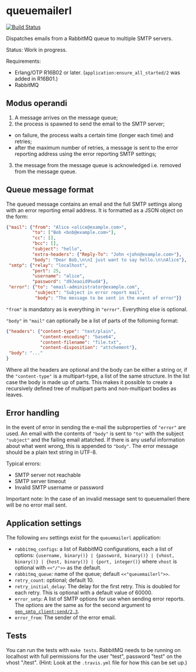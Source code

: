 queuemailerl
============

[![Build Status](https://travis-ci.org/Textalk/queuemailerl.svg)](https://travis-ci.org/Textalk/queuemailerl)

Dispatches emails from a RabbitMQ queue to multiple SMTP servers.

Status: Work in progress.

Requirements:

* Erlang/OTP R16B02 or later. (`application:ensure_all_started/2` was added in R16B01.)
* RabbitMQ

Modus operandi
--------------

1. A message arrives on the message queue;
2. the process is spawned to send the email to the SMTP server;
  * on failure, the process waits a certain time (longer each time) and retries;
  * after the maximum number of retries, a message is sent to the error reporting
    address using the error reporting SMTP settings;
3. the message from the message queue is acknowledged i.e. removed from the
   message queue.

Queue message format
--------------------

The queued message contains an email and the full SMTP settings along with an
error reporting email address. It is formatted as a JSON object on the form:

```JSON
{"mail": {"from": "Alice <alice@example.com>",
          "to": ["Bob <bob@example.com>"],
          "cc": [],
          "bcc": [],
          "subject": "hello",
          "extra-headers": {"Reply-To": "John <john@example.com>"},
          "body": "Dear Bob,\n\nI just want to say hello.\n\nAlice"},
 "smtp": {"relay": "localhost",
          "port": 25,
          "username": "alice",
          "password": "d9Jeaoid9%ud4"},
 "error": {"to": "email-administrator@example.com",
           "subject": "Subject in error report mail",
           "body": "The message to be sent in the event of error"}}
```

`"from"` is mandatory as is everything in `"error"`. Everything else is
optional.

`"body"` in `"mail"` can optionally be a list of parts of the folloming format:

```JSON
{"headers": {"content-type": "text/plain",
             "content-encoding": "base64",
             "content-filename": "file.txt",
             "content-disposition": "attchement"},
 "body": "..."
}
```

Where all the headers are optional and the body can be either a string or, if
the `"content-type"` is a multipart-type, a list of the same structure. In the
list case the body is made up of parts. This makes it possible to create a
recursively defined tree of multipart parts and non-multipart bodies as leaves.

Error handling
--------------

In the event of error in sending the e-mail the subproperties of `"error"` are
used. An email with the contents of `"body"` is sent to `"to"` with the subject
`"subject"` and the failing email attatched. If there is any useful information
about what went wrong, this is appended to `"body"`. The error message should be
a plain text string in UTF-8.

Typical errors:

* SMTP server not reachable
* SMTP server timeout
* Invalid SMTP username or password

Important note: In the case of an invalid message sent to queuemailerl there
will be no error mail sent.

Application settings
--------------------

The following `env` settings exist for the `queuemailerl` application:

* `rabbitmq_configs`: a list of RabbitMQ configurations, each a list of
  options: `{username, binary()} | {password, binary()} | {vhost, binary()} |
  {host, binary()} | {port, integer()}` where `vhost` is optional with
  `<<"/">>` as the default.
* `rabbitmq_queue`: name of the queue; default `<<"queuemailerl">>`.
* `retry_count`: optional; default 10.
* `retry_initial_delay`: The delay for the first retry. This is doubled for
  each retry. This is optional with a default value of 60000.
* `error_smtp`: A list of SMTP options for use when sending error reports. The
  options are the same as for the second argument to
  [`gen_smtp_client:send/2,3`](https://github.com/Vagabond/gen_smtp/).
* `error_from`: The sender of the error email.

Tests
-----

You can run the tests with `make tests`. RabbitMQ needs to be running on
localhost with full permissions for the user "test", password "test" on the
vhost "/test". (Hint: Look at the `.travis.yml` file for how this can be set
up.)
